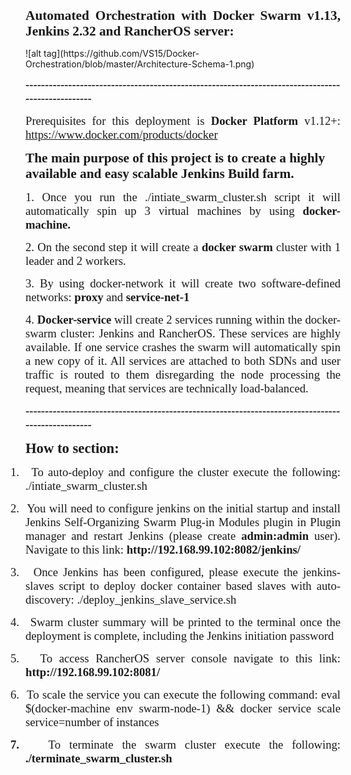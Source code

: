<p class=MsoNormal style='text-align:justify;text-justify:inter-ideograph'><b
style='mso-bidi-font-weight:normal'><span style='font-size:16.0pt;font-family:
"Times New Roman"'>Automated Orchestration with <span class=SpellE>Docker</span>
Swarm v1.13, Jenkins 2.32 and <span class=SpellE>RancherOS</span> server:</span></b><span
style='font-size:16.0pt;font-family:"Times New Roman"'><o:p></o:p></span></p>
![alt tag](https://github.com/VS15/Docker-Orchestration/blob/master/Architecture-Schema-1.png)

<p class=MsoNormal style='text-align:justify;text-justify:inter-ideograph'><b
style='mso-bidi-font-weight:normal'><span style='font-size:14.0pt;font-family:
"Times New Roman"'>--------------------------------------------------------------------------------------------------<o:p></o:p></span></b></p>

<p class=MsoNormal style='text-align:justify;text-justify:inter-ideograph'><span
class=GramE><span style='font-size:14.0pt;font-family:"Times New Roman"'>Prerequisites
for this deployment is</span></span><span style='font-size:14.0pt;font-family:
"Times New Roman"'> <span class=SpellE><b style='mso-bidi-font-weight:normal'>Docker</b></span><b
style='mso-bidi-font-weight:normal'> Platform</b> v1.12+: <a
href="https://www.docker.com/products/docker">https://www.docker.com/products/docker</a><o:p></o:p></span></p>

<p class=MsoNormal><b style='mso-bidi-font-weight:normal'><span
style='font-size:16.0pt;font-family:"Times New Roman"'>The main purpose of this
project is to create a highly available and easy scalable Jenkins Build farm. <o:p></o:p></span></b></p>

<p class=MsoNormal style='text-align:justify;text-justify:inter-ideograph'><span
style='font-size:14.0pt;font-family:"Times New Roman"'>1. Once you run <span
class=GramE>the ./</span>intiate_swarm_cluster.sh script it will automatically
spin up 3 virtual machines by using <span class=SpellE><b style='mso-bidi-font-weight:
normal'>docker</b></span><b style='mso-bidi-font-weight:normal'>-machine.<o:p></o:p></b></span></p>

<p class=MsoNormal style='text-align:justify;text-justify:inter-ideograph'><span
style='font-size:14.0pt;font-family:"Times New Roman"'>2. On the second step it
will create a <span class=SpellE><b style='mso-bidi-font-weight:normal'>docker</b></span><b
style='mso-bidi-font-weight:normal'> swarm</b> cluster with 1 leader and 2
workers. <span style="mso-spacerun:yes">&nbsp;</span><o:p></o:p></span></p>

<p class=MsoNormal style='text-align:justify;text-justify:inter-ideograph'><span
style='font-size:14.0pt;font-family:"Times New Roman"'>3. By using <span
class=SpellE>docker</span>-network it will create two software-defined
networks: <b style='mso-bidi-font-weight:normal'>proxy</b> and <b
style='mso-bidi-font-weight:normal'>service-net-1</b><o:p></o:p></span></p>

<p class=MsoNormal style='text-align:justify;text-justify:inter-ideograph'><span
style='font-size:14.0pt;font-family:"Times New Roman"'>4. <span class=SpellE><b
style='mso-bidi-font-weight:normal'>Docker</b></span><b style='mso-bidi-font-weight:
normal'>-service </b>will create 2 services running within the <span
class=SpellE>docker</span>-swarm cluster: Jenkins and <span class=SpellE>RancherOS</span>.
These services are highly available. If one service crashes the swarm will
automatically spin a new copy of it. All services are attached to both SDNs and
user traffic is routed to them disregarding the node processing the request,
meaning that services are technically load-balanced.<o:p></o:p></span></p>

<p class=MsoNormal style='text-align:justify;text-justify:inter-ideograph'><b
style='mso-bidi-font-weight:normal'><span style='font-size:14.0pt;font-family:
"Times New Roman"'>--------------------------------------------------------------------------------------------------<o:p></o:p></span></b></p>
<p class=MsoNormal style='text-align:justify;text-justify:inter-ideograph'><b
style='mso-bidi-font-weight:normal'><span style='font-size:17.0pt;font-family:
"Times New Roman"'>How to section: <o:p></o:p></span></b></p>
<p class=MsoListParagraphCxSpFirst style='text-align:justify;text-justify:inter-ideograph;
text-indent:-.25in;mso-list:l3 level1 lfo4'><![if !supportLists]><span
style='font-size:14.0pt;font-family:"Times New Roman";mso-fareast-font-family:
"Times New Roman";mso-bidi-font-family:"Times New Roman"'><span
style='mso-list:Ignore'>1.<span style='font:7.0pt "Times New Roman"'>&nbsp;&nbsp;&nbsp;
</span></span></span><![endif]><span style='font-size:14.0pt;font-family:"Times New Roman"'>To
auto-deploy and configure the cluster execute the following<span class=GramE>:
./</span>intiate_swarm_cluster.sh<o:p></o:p></span></p>

<p class=MsoListParagraphCxSpMiddle style='text-align:justify;text-justify:
inter-ideograph;text-indent:-.25in;mso-list:l3 level1 lfo4'><![if !supportLists]><span
style='font-size:14.0pt;font-family:"Times New Roman";mso-fareast-font-family:
"Times New Roman";mso-bidi-font-family:"Times New Roman"'><span
style='mso-list:Ignore'>2.<span style='font:7.0pt "Times New Roman"'>&nbsp;&nbsp;&nbsp;
</span></span></span><![endif]><span style='font-size:14.0pt;font-family:"Times New Roman"'>You
will need to configure <span class=SpellE>jenkins</span> on the initial startup
and install Jenkins Self-Organizing Swarm Plug-in Modules plugin in Plugin
manager and restart Jenkins (please create <span class=SpellE><b
style='mso-bidi-font-weight:normal'>admin<span class=GramE>:admin</span></b></span>
user). Navigate to this link: <b style='mso-bidi-font-weight:normal'>http://192.168.99.102:8082/jenkins/</b><o:p></o:p></span></p>

<p class=MsoListParagraphCxSpMiddle style='text-align:justify;text-justify:
inter-ideograph;text-indent:-.25in;mso-list:l3 level1 lfo4'><![if !supportLists]><span
style='font-size:14.0pt;font-family:"Times New Roman";mso-fareast-font-family:
"Times New Roman";mso-bidi-font-family:"Times New Roman"'><span
style='mso-list:Ignore'>3.<span style='font:7.0pt "Times New Roman"'>&nbsp;&nbsp;&nbsp;
</span></span></span><![endif]><span style='font-size:14.0pt;font-family:"Times New Roman"'>Once
Jenkins has been configured, please execute the <span class=SpellE>jenkins</span>-slaves
script to deploy <span class=SpellE>docker</span> container based slaves with
auto-discovery<span class=GramE>: ./</span>deploy_jenkins_slave_service.sh<o:p></o:p></span></p>

<p class=MsoListParagraphCxSpMiddle style='text-align:justify;text-justify:
inter-ideograph;text-indent:-.25in;mso-list:l3 level1 lfo4'><![if !supportLists]><span
style='font-size:14.0pt;font-family:"Times New Roman";mso-fareast-font-family:
"Times New Roman";mso-bidi-font-family:"Times New Roman"'><span
style='mso-list:Ignore'>4.<span style='font:7.0pt "Times New Roman"'>&nbsp;&nbsp;&nbsp;
</span></span></span><![endif]><span style='font-size:14.0pt;font-family:"Times New Roman"'>Swarm
cluster summary will be printed to the terminal once the deployment is
complete, including the Jenkins initiation password<o:p></o:p></span></p>

<p class=MsoListParagraphCxSpMiddle style='text-align:justify;text-justify:
inter-ideograph;text-indent:-.25in;mso-list:l3 level1 lfo4'><![if !supportLists]><span
style='font-size:14.0pt;font-family:"Times New Roman";mso-fareast-font-family:
"Times New Roman";mso-bidi-font-family:"Times New Roman"'><span
style='mso-list:Ignore'>5.<span style='font:7.0pt "Times New Roman"'>&nbsp;&nbsp;&nbsp;
</span></span></span><![endif]><span style='font-size:14.0pt;font-family:"Times New Roman"'>To
access <span class=SpellE>RancherOS</span> server console navigate to this
link: <b style='mso-bidi-font-weight:normal'>http://192.168.99.102:8081/</b><o:p></o:p></span></p>

<p class=MsoListParagraphCxSpMiddle style='text-align:justify;text-justify:
inter-ideograph;text-indent:-.25in;mso-list:l3 level1 lfo4'><![if !supportLists]><span
style='font-size:14.0pt;font-family:"Times New Roman";mso-fareast-font-family:
"Times New Roman";mso-bidi-font-family:"Times New Roman"'><span
style='mso-list:Ignore'>6.<span style='font:7.0pt "Times New Roman"'>&nbsp;&nbsp;&nbsp;
</span></span></span><![endif]><span style='font-size:14.0pt;font-family:"Times New Roman"'>To
scale the service you can execute the following command: <span class=SpellE>eval</span>
$(<span class=SpellE>docker</span>-machine <span class=SpellE>env</span>
swarm-node-1) &amp;&amp; <span class=SpellE>docker</span> service scale
service=number of instances<o:p></o:p></span></p>

<p class=MsoListParagraphCxSpLast style='text-align:justify;text-justify:inter-ideograph;
text-indent:-.25in;mso-list:l3 level1 lfo4'><![if !supportLists]><b
style='mso-bidi-font-weight:normal'><span style='font-size:14.0pt;font-family:
"Times New Roman";mso-fareast-font-family:"Times New Roman";mso-bidi-font-family:
"Times New Roman"'><span style='mso-list:Ignore'>7.<span style='font:7.0pt "Times New Roman"'>&nbsp;&nbsp;&nbsp;
</span></span></span></b><![endif]><span style='font-size:14.0pt;font-family:
"Times New Roman"'>To terminate the swarm cluster execute the following<span
class=GramE>: <b style='mso-bidi-font-weight:normal'>./</b></span><b
style='mso-bidi-font-weight:normal'>terminate_swarm_cluster.sh<o:p></o:p></b></span></p>

</div>

</body>

</html>
